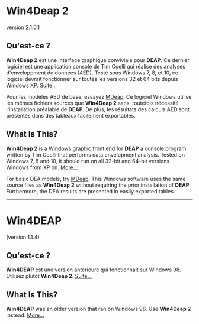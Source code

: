 # Win4Deap 2

version 2.1.0.1

## Qu'est-ce ?

**Win4Deap 2** est une interface graphique conviviale pour **DEAP**. Ce dernier logiciel est une application console de Tim Coelli qui réalise des analyses d'enveloppment de données (AED). Testé sous Windows 7, 8, et 10, ce logiciel devrait fonctionner sur toutes les versions 32 et 64 bits depuis Windows XP. [Suite...](win4deap2/readme_fr.md)

Pour les modèles AED de base, essayez [MDeap](https://github.com/desliem/mdeap). Ce logiciel Windows utilise les mêmes fichiers sources que **Win4Deap 2** sans, toutefois nécessité l'installation préalable de **DEAP**. De plus, les résultats des calculs AED sont présentés dans des tableaux facilement exportables.

## What Is This?

**Win4Deap 2** is a Windows graphic front end for **DEAP** a console program written by Tim Coelli that performs data envelopment analysis. Tested on Windows 7, 8 and 10, it should run on all 32-bit and 64-bit versions Windows from XP on. [More...](win4deap2/readme_en.md)

For basic DEA models, try [MDeap](https://github.com/desliem/mdeap). This Windows software uses the same source files as **Win4Deap 2** without requiring the prior installation of **DEAP**. Furthermore, the DEA results are presented in easily exported tables.

---

# Win4DEAP

(version 1.1.4)

## Qu'est-ce ?

**Win4DEAP**  est une version antérieure qui fonctionnait sur Windows 98. Utilisez plutôt **Win4Deap 2**. [Suite...](win4deap/readme_fr.md)

## What Is This?

**Win4DEAP**  was an older version that ran on Windows 98. Use **Win4Deap 2** instead. [More...](win4deap/readme_en.md)
